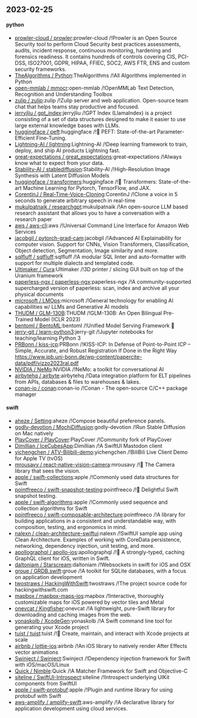 ## 2023-02-25

#### python
* [prowler-cloud / prowler](https://github.com/prowler-cloud/prowler):prowler-cloud /!Prowler is an Open Source Security tool to perform Cloud Security best practices assessments, audits, incident response, continuous monitoring, hardening and forensics readiness. It contains hundreds of controls covering CIS, PCI-DSS, ISO27001, GDPR, HIPAA, FFIEC, SOC2, AWS FTR, ENS and custom security frameworks.
* [TheAlgorithms / Python](https://github.com/TheAlgorithms/Python):TheAlgorithms /!All Algorithms implemented in Python
* [open-mmlab / mmocr](https://github.com/open-mmlab/mmocr):open-mmlab /!OpenMMLab Text Detection, Recognition and Understanding Toolbox
* [zulip / zulip](https://github.com/zulip/zulip):zulip /!Zulip server and web application. Open-source team chat that helps teams stay productive and focused.
* [jerryjliu / gpt_index](https://github.com/jerryjliu/gpt_index):jerryjliu /!GPT Index (LlamaIndex) is a project consisting of a set of data structures designed to make it easier to use large external knowledge bases with LLMs.
* [huggingface / peft](https://github.com/huggingface/peft):huggingface /!🤗
PEFT: State-of-the-art Parameter-Efficient Fine-Tuning.
* [Lightning-AI / lightning](https://github.com/Lightning-AI/lightning):Lightning-AI /!Deep learning framework to train, deploy, and ship AI products Lightning fast.
* [great-expectations / great_expectations](https://github.com/great-expectations/great_expectations):great-expectations /!Always know what to expect from your data.
* [Stability-AI / stablediffusion](https://github.com/Stability-AI/stablediffusion):Stability-AI /!High-Resolution Image Synthesis with Latent Diffusion Models
* [huggingface / transformers](https://github.com/huggingface/transformers):huggingface /!🤗
Transformers: State-of-the-art Machine Learning for Pytorch, TensorFlow, and JAX.
* [CorentinJ / Real-Time-Voice-Cloning](https://github.com/CorentinJ/Real-Time-Voice-Cloning):CorentinJ /!Clone a voice in 5 seconds to generate arbitrary speech in real-time
* [mukulpatnaik / researchgpt](https://github.com/mukulpatnaik/researchgpt):mukulpatnaik /!An open-source LLM based research assistant that allows you to have a conversation with a research paper
* [aws / aws-cli](https://github.com/aws/aws-cli):aws /!Universal Command Line Interface for Amazon Web Services
* [jacobgil / pytorch-grad-cam](https://github.com/jacobgil/pytorch-grad-cam):jacobgil /!Advanced AI Explainability for computer vision. Support for CNNs, Vision Transformers, Classification, Object detection, Segmentation, Image similarity and more.
* [sqlfluff / sqlfluff](https://github.com/sqlfluff/sqlfluff):sqlfluff /!A modular SQL linter and auto-formatter with support for multiple dialects and templated code.
* [Ultimaker / Cura](https://github.com/Ultimaker/Cura):Ultimaker /!3D printer / slicing GUI built on top of the Uranium framework
* [paperless-ngx / paperless-ngx](https://github.com/paperless-ngx/paperless-ngx):paperless-ngx /!A community-supported supercharged version of paperless: scan, index and archive all your physical documents
* [microsoft / LMOps](https://github.com/microsoft/LMOps):microsoft /!General technology for enabling AI capabilities w/ LLMs and Generative AI models
* [THUDM / GLM-130B](https://github.com/THUDM/GLM-130B):THUDM /!GLM-130B: An Open Bilingual Pre-Trained Model (ICLR 2023)
* [bentoml / BentoML](https://github.com/bentoml/BentoML):bentoml /!Unified Model Serving Framework
🍱
* [jerry-git / learn-python3](https://github.com/jerry-git/learn-python3):jerry-git /!Jupyter notebooks for teaching/learning Python 3
* [PRBonn / kiss-icp](https://github.com/PRBonn/kiss-icp):PRBonn /!KISS-ICP: In Defense of Point-to-Point ICP – Simple, Accurate, and Robust Registration If Done in the Right Way https://www.ipb.uni-bonn.de/wp-content/papercite-data/pdf/vizzo2023ral.pdf
* [NVIDIA / NeMo](https://github.com/NVIDIA/NeMo):NVIDIA /!NeMo: a toolkit for conversational AI
* [airbytehq / airbyte](https://github.com/airbytehq/airbyte):airbytehq /!Data integration platform for ELT pipelines from APIs, databases & files to warehouses & lakes.
* [conan-io / conan](https://github.com/conan-io/conan):conan-io /!Conan - The open-source C/C++ package manager

#### swift
* [aheze / Setting](https://github.com/aheze/Setting):aheze /!Compose beautiful preference panels.
* [godly-devotion / MochiDiffusion](https://github.com/godly-devotion/MochiDiffusion):godly-devotion /!Run Stable Diffusion on Mac natively
* [PlayCover / PlayCover](https://github.com/PlayCover/PlayCover):PlayCover /!Community fork of PlayCover
* [Dimillian / IceCubesApp](https://github.com/Dimillian/IceCubesApp):Dimillian /!A SwiftUI Mastodon client
* [yichengchen / ATV-Bilibili-demo](https://github.com/yichengchen/ATV-Bilibili-demo):yichengchen /!BiliBili Live Client Demo for Apple TV (tvOS)
* [mrousavy / react-native-vision-camera](https://github.com/mrousavy/react-native-vision-camera):mrousavy /!📸
The Camera library that sees the vision.
* [apple / swift-collections](https://github.com/apple/swift-collections):apple /!Commonly used data structures for Swift
* [pointfreeco / swift-snapshot-testing](https://github.com/pointfreeco/swift-snapshot-testing):pointfreeco /!📸
Delightful Swift snapshot testing.
* [apple / swift-algorithms](https://github.com/apple/swift-algorithms):apple /!Commonly used sequence and collection algorithms for Swift
* [pointfreeco / swift-composable-architecture](https://github.com/pointfreeco/swift-composable-architecture):pointfreeco /!A library for building applications in a consistent and understandable way, with composition, testing, and ergonomics in mind.
* [nalexn / clean-architecture-swiftui](https://github.com/nalexn/clean-architecture-swiftui):nalexn /!SwiftUI sample app using Clean Architecture. Examples of working with CoreData persistence, networking, dependency injection, unit testing, and more.
* [apollographql / apollo-ios](https://github.com/apollographql/apollo-ios):apollographql /!📱
A strongly-typed, caching GraphQL client for iOS, written in Swift.
* [daltoniam / Starscream](https://github.com/daltoniam/Starscream):daltoniam /!Websockets in swift for iOS and OSX
* [groue / GRDB.swift](https://github.com/groue/GRDB.swift):groue /!A toolkit for SQLite databases, with a focus on application development
* [twostraws / HackingWithSwift](https://github.com/twostraws/HackingWithSwift):twostraws /!The project source code for hackingwithswift.com
* [mapbox / mapbox-maps-ios](https://github.com/mapbox/mapbox-maps-ios):mapbox /!Interactive, thoroughly customizable maps for iOS powered by vector tiles and Metal
* [onevcat / Kingfisher](https://github.com/onevcat/Kingfisher):onevcat /!A lightweight, pure-Swift library for downloading and caching images from the web.
* [yonaskolb / XcodeGen](https://github.com/yonaskolb/XcodeGen):yonaskolb /!A Swift command line tool for generating your Xcode project
* [tuist / tuist](https://github.com/tuist/tuist):tuist /!🚀
Create, maintain, and interact with Xcode projects at scale
* [airbnb / lottie-ios](https://github.com/airbnb/lottie-ios):airbnb /!An iOS library to natively render After Effects vector animations
* [Swinject / Swinject](https://github.com/Swinject/Swinject):Swinject /!Dependency injection framework for Swift with iOS/macOS/Linux
* [Quick / Nimble](https://github.com/Quick/Nimble):Quick /!A Matcher Framework for Swift and Objective-C
* [siteline / SwiftUI-Introspect](https://github.com/siteline/SwiftUI-Introspect):siteline /!Introspect underlying UIKit components from SwiftUI
* [apple / swift-protobuf](https://github.com/apple/swift-protobuf):apple /!Plugin and runtime library for using protobuf with Swift
* [aws-amplify / amplify-swift](https://github.com/aws-amplify/amplify-swift):aws-amplify /!A declarative library for application development using cloud services.
